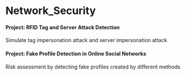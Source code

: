 # Network_Security

#### Project: RFID Tag and Server Attack Detection
Simulate tag impersonation attack and server impersonation attack
 
#### Project: Fake Profile Detection in Online Social Networks
Risk assessment by detecting fake profiles created by different methods
